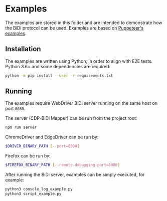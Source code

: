 # Examples

The examples are stored in this folder and are intended to demonstrate how the
BiDi protocol can be used. Examples are based on
[Puppeteer's examples](https://github.com/puppeteer/puppeteer/tree/main/examples).

## Installation

The examples are written using Python, in order to align with E2E tests.
Python 3.6+ and some dependencies are required:

```sh
python -m pip install --user -r requirements.txt
```

## Running

The examples require WebDriver BiDi server running on the same host on port `8080`.

The server (CDP-BiDi Mapper) can be run from the project root:

```sh
npm run server
```

ChromeDriver and EdgeDriver can be run by:

```sh
$DRIVER_BINARY_PATH [--port=8080]
```

Firefox can be run by:

```sh
$FIREFOX_BINARY_PATH [--remote-debugging-port=8080]
```

After running the BiDi server, examples can be simply executed, for example:

```sh
python3 console_log_example.py
python3 script_example.py
```
